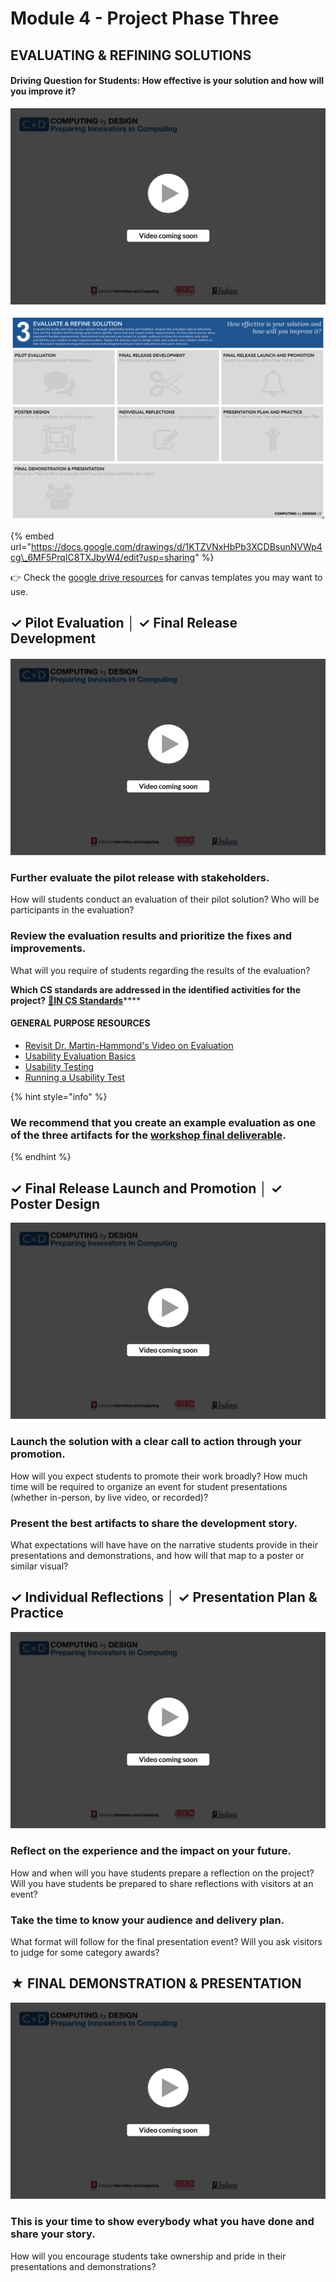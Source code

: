 # Module 4 - Project Phase Three

## EVALUATING & REFINING SOLUTIONS

#### Driving Question for Students:  How effective is your solution and how will you improve it?

![](../.gitbook/assets/vidcoming.png)

![](../.gitbook/assets/image%20%287%29.png)

{% embed url="https://docs.google.com/drawings/d/1KTZVNxHbPb3XCDBsunNVWp4cg\_6MF5PrqIC8TXJbyW4/edit?usp=sharing" %}

  
👉 Check the [google drive resources](https://app.gitbook.com/@cxd/s/cxd2021/~/drafts/-Mc6CcVPhzSbz-yz1ZuI/cxd-innovation-workshop/resources/~/settings/customization) for canvas templates you may want to use.

## **✓ Pilot Evaluation │ ✓ Final Release Development**

#### 

![](../.gitbook/assets/vidcoming.png)

### Further evaluate the pilot release with stakeholders. 

How will students conduct an evaluation of their pilot solution? Who will be participants in the evaluation?

### Review the evaluation results and prioritize the fixes and improvements.

What will you require of students regarding the results of the evaluation? 

**Which CS standards are addressed in the identified activities for the project?** [**🔗IN CS Standards**](https://www.doe.in.gov/sites/default/files/wf-stem/ind-k-12-computer-science-standards.pdf)\*\*\*\*

#### **GENERAL PURPOSE RESOURCES**

* [Revisit Dr. Martin-Hammond's Video on Evaluation](https://docs.idew.org/cxd2021/cxd-innovation-workshop/module-3#evaluation-is-central-to-every-aspect-of-any-development-in-the-video-below-dr-aqueasha-martin-hammond-provides-insights-on-evaluation-and-the-techniques-available-to-you-and-students-for-evaluation)
* [Usability Evaluation Basics](https://www.usability.gov/what-and-why/usability-evaluation.html)
* [Usability Testing](https://www.usability.gov/how-to-and-tools/methods/usability-testing.html)
* [Running a Usability Test](https://www.usability.gov/how-to-and-tools/methods/running-usability-tests.html)

{% hint style="info" %}
### We recommend that you create an example evaluation as one of the three artifacts for the [workshop final deliverable](workshop-deliverable.md).
{% endhint %}

## **✓ Final Release Launch and Promotion │ ✓ Poster Design**

![](../.gitbook/assets/vidcoming.png)

### Launch the solution with a clear call to action through your promotion. 

How will you expect students to promote their work broadly? How much time will be required to organize an event for student presentations \(whether in-person, by live video, or recorded\)?

### Present the best artifacts to share the development story.

What expectations will have have on the narrative students provide in their presentations and demonstrations, and how will that map to a poster or similar visual?

##  **✓ Individual Reflections** **│ ✓ Presentation Plan & Practice**

![](../.gitbook/assets/vidcoming.png)

### Reflect on the experience and the impact on your future. 

How and when will you have students prepare a reflection on the project? Will you have students be prepared to share reflections with visitors at an event?

### Take the time to know your audience and delivery plan.

What format will follow for the final presentation event? Will you ask visitors to judge for some category awards?

## **★ FINAL DEMONSTRATION & PRESENTATION**

![](../.gitbook/assets/vidcoming.png)

### This is your time to show everybody what you have done and share your story.

How will you encourage students take ownership and pride in their presentations and demonstrations?

